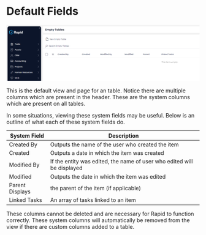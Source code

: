 # Default Fields

![A screenshot that shows an empty table with its default fields.](image.png)

This is the default view and page for an table. Notice there are multiple columns which are present in the header. These are the system columns which are present on all tables.

In some situations, viewing these system fields may be useful. Below is an outline of what each of these system fields do.

| System Field | Description |
| --- | --- |
| Created By | Outputs the name of the user who created the item|
|Created| Outputs a date in which the item was created|
|Modified By| If the entity was edited, the name of user who edited will be displayed|
|Modified| Outputs the date in which the item was edited|
|Parent Displays| the parent of the item (if applicable)|
|Linked Tasks| An array of tasks linked to an item|

These columns cannot be deleted and are necessary for Rapid to function correctly. These system columns will automatically be removed from the view if there are custom columns added to a table.